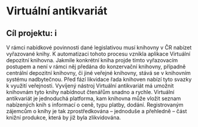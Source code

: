 # Virtuální antikvariát

## Cíl projektu: i

V rámci nabídkové povinnosti dané legislativou musí knihovny v ČR nabízet
vyřazované knihy. K automatizaci tohoto procesu vznikla aplikace Virtuální depozitní
knihovna. Jakmile konkrétní kniha projde tímto vyřazovacím postupem a není v rámci
něj předána do konzervační knihovny, případně centrální depozitní knihovny, či jiné
veřejné knihovny, stává se v knihovním systému nadbytečnou. Před fází likvidace
řada knihoven nabízí tyto svazky k využití veřejnosti. Vyvíjený nástroj Virtuální
antikvariát má umožnit knihovnám tyto knihy nabídnout čtenářům snadno a rychle.
Virtuální antikvariát je jednoduchá platforma, kam knihovna může vložit seznam
nabízených knih s informací o ceně, typu platby, dodání. Registrovaným zájemcům o
knihy je tak zprostředkována – jednoduše a přehledně – část knižní produkce, která
by již byla zlikvidována.

